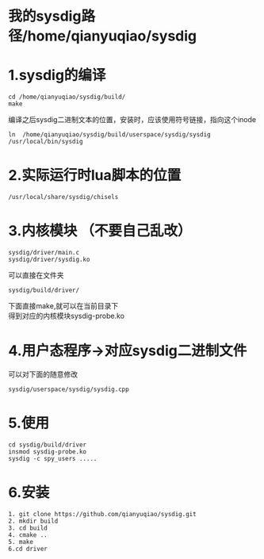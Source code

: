 # 我的sysdig路径/home/qianyuqiao/sysdig
# 1.sysdig的编译
```
cd /home/qianyuqiao/sysdig/build/
make
```
编译之后sysdig二进制文本的位置，安装时，应该使用符号链接，指向这个inode
```
ln  /home/qianyuqiao/sysdig/build/userspace/sysdig/sysdig   /usr/local/bin/sysdig
```

# 2.实际运行时lua脚本的位置
```
/usr/local/share/sysdig/chisels
```
# 3.内核模块 （不要自己乱改）
```
sysdig/driver/main.c
sysdig/driver/sysdig.ko
```
可以直接在文件夹
```
sysdig/build/driver/
```
下面直接make,就可以在当前目录下<br>
得到对应的内核模块sysdig-probe.ko

# 4.用户态程序->对应sysdig二进制文件
可以对下面的随意修改
```
sysdig/userspace/sysdig/sysdig.cpp
```

# 5.使用
```
cd sysdig/build/driver
insmod sysdig-probe.ko
sysdig -c spy_users .....
```

# 6.安装
```
1. git clone https://github.com/qianyuqiao/sysdig.git
2. mkdir build
3. cd build
4. cmake ..
5. make
6.cd driver
```
